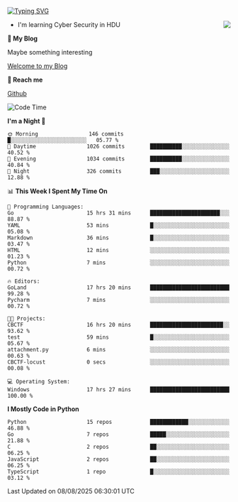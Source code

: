 [![Typing SVG](https://readme-typing-svg.herokuapp.com?font=Fira+Code&pause=1000&random=false&width=450&height=60&lines=Hello+%F0%9F%91%8B%F0%9F%8F%BB;I'm+JBNRZ)](https://git.io/typing-svg)

<a href="#">
  <img align="right" src="https://github-readme-stats.vercel.app/api?username=JBNRZ&show_icons=true&bg_color=15,f2f7fd,E0EAFC" />
</a>

- I'm learning Cyber Security in HDU

 **🌱 My Blog**

Maybe something interesting

[Welcome to my Blog](https://jbnrz.com.cn/)

 **💬 Reach me** 

[Github](https://github.com/JBNRZ)


<!--START_SECTION:waka-->
![Code Time](http://img.shields.io/badge/Code%20Time-1%2C362%20hrs%2033%20mins-blue)

**I'm a Night 🦉** 

```text
🌞 Morning                146 commits         █░░░░░░░░░░░░░░░░░░░░░░░░   05.77 % 
🌆 Daytime                1026 commits        ██████████░░░░░░░░░░░░░░░   40.52 % 
🌃 Evening                1034 commits        ██████████░░░░░░░░░░░░░░░   40.84 % 
🌙 Night                  326 commits         ███░░░░░░░░░░░░░░░░░░░░░░   12.88 % 
```


📊 **This Week I Spent My Time On** 

```text
💬 Programming Languages: 
Go                       15 hrs 31 mins      ██████████████████████░░░   88.87 % 
YAML                     53 mins             █░░░░░░░░░░░░░░░░░░░░░░░░   05.08 % 
Markdown                 36 mins             █░░░░░░░░░░░░░░░░░░░░░░░░   03.47 % 
HTML                     12 mins             ░░░░░░░░░░░░░░░░░░░░░░░░░   01.23 % 
Python                   7 mins              ░░░░░░░░░░░░░░░░░░░░░░░░░   00.72 % 

🔥 Editors: 
GoLand                   17 hrs 20 mins      █████████████████████████   99.28 % 
Pycharm                  7 mins              ░░░░░░░░░░░░░░░░░░░░░░░░░   00.72 % 

🐱‍💻 Projects: 
CBCTF                    16 hrs 20 mins      ███████████████████████░░   93.62 % 
test                     59 mins             █░░░░░░░░░░░░░░░░░░░░░░░░   05.67 % 
attachment.py            6 mins              ░░░░░░░░░░░░░░░░░░░░░░░░░   00.63 % 
CBCTF-locust             0 secs              ░░░░░░░░░░░░░░░░░░░░░░░░░   00.08 % 

💻 Operating System: 
Windows                  17 hrs 27 mins      █████████████████████████   100.00 % 
```

**I Mostly Code in Python** 

```text
Python                   15 repos            ████████████░░░░░░░░░░░░░   46.88 % 
Go                       7 repos             █████░░░░░░░░░░░░░░░░░░░░   21.88 % 
C                        2 repos             ██░░░░░░░░░░░░░░░░░░░░░░░   06.25 % 
JavaScript               2 repos             ██░░░░░░░░░░░░░░░░░░░░░░░   06.25 % 
TypeScript               1 repo              █░░░░░░░░░░░░░░░░░░░░░░░░   03.12 % 
```




 Last Updated on 08/08/2025 06:30:01 UTC
<!--END_SECTION:waka-->
